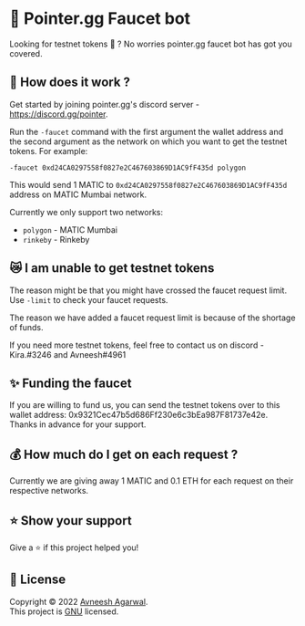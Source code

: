 # 🔮 Pointer.gg Faucet bot

Looking for testnet tokens 👀 ? No worries pointer.gg faucet bot has got you covered.

## 🤔 How does it work ?

Get started by joining pointer.gg's discord server - https://discord.gg/pointer.

Run the `-faucet` command with the first argument the wallet address and the second argument as the network on which you want to get the testnet tokens. For example:

`-faucet 0xd24CA0297558f0827e2C467603869D1AC9fF435d polygon`

This would send 1 MATIC to `0xd24CA0297558f0827e2C467603869D1AC9fF435d` address on MATIC Mumbai network.

Currently we only support two networks:

- `polygon` - MATIC Mumbai
- `rinkeby` - Rinkeby

## 😿 I am unable to get testnet tokens

The reason might be that you might have crossed the faucet request limit. Use `-limit` to check your faucet requests.

The reason we have added a faucet request limit is because of the shortage of funds.

If you need more testnet tokens, feel free to contact us on discord - Kira.#3246 and Avneesh#4961

## ✨ Funding the faucet

If you are willing to fund us, you can send the testnet tokens over to this wallet address: 0x9321Cec47b5d686Ff230e6c3bEa987F81737e42e. Thanks in advance for your support.

## 💰 How much do I get on each request ?

Currently we are giving away 1 MATIC and 0.1 ETH for each request on their respective networks.

## ⭐ Show your support

Give a ⭐️ if this project helped you!

## 📝 License

Copyright © 2022 [Avneesh Agarwal](https://github.com/avneesh0612).<br />
This project is [GNU](./LICENSE) licensed.
